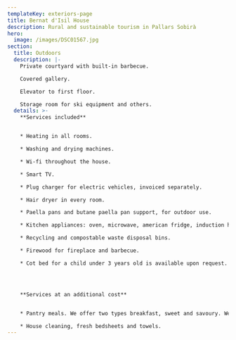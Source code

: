 ```yaml
---
templateKey: exteriors-page
title: Bernat d'Isil House
description: Rural and sustainable tourism in Pallars Sobirà
hero:
  image: /images/DSC01567.jpg
section:
  title: Outdoors
  description: |-
    Private courtyard with built-in barbecue.

    Covered gallery.

    Elevator to first floor.

    Storage room for ski equipment and others.
  details: >-
    **Services included**


    * Heating in all rooms.

    * Washing and drying machines.

    * Wi-fi throughout the house.

    * Smart TV.

    * Plug charger for electric vehicles, invoiced separately.

    * Hair dryer in every room.

    * Paella pans and butane paella pan support, for outdoor use.

    * Kitchen appliances: oven, microwave, american fridge, induction hob, toaster, hand-blender, Italian coffee maker.

    * Recycling and compostable waste disposal bins.

    * Firewood for fireplace and barbecue.

    * Cot bed for a child under 3 years old is available upon request.




    **Services at an additional cost**


    * Pantry meals. We offer two types breakfast, sweet and savoury. We also seek to offer products made by us or by local artisans. 

    * House cleaning, fresh bedsheets and towels.
---
```

